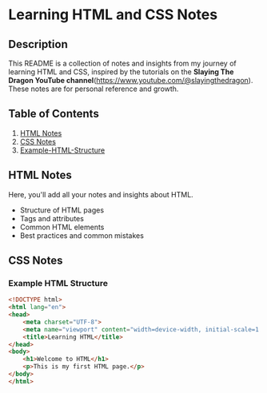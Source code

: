 # Learning HTML and CSS Notes

## Description
This README is a collection of notes and insights from my journey of learning HTML and CSS, inspired by the tutorials on the **Slaying The Dragon YouTube channel**(https://www.youtube.com/@slayingthedragon). These notes are for personal reference and growth.


## Table of Contents
1. [HTML Notes](#html-notes)
2. [CSS Notes](#css-notes)
3. [Example-HTML-Structure](#example-html-structure)

## HTML Notes
Here, you'll add all your notes and insights about HTML.
- Structure of HTML pages
- Tags and attributes
- Common HTML elements
- Best practices and common mistakes

## CSS Notes

### Example HTML Structure
```html
<!DOCTYPE html>
<html lang="en">
<head>
    <meta charset="UTF-8">
    <meta name="viewport" content="width=device-width, initial-scale=1.0">
    <title>Learning HTML</title>
</head>
<body>
    <h1>Welcome to HTML</h1>
    <p>This is my first HTML page.</p>
</body>
</html>
